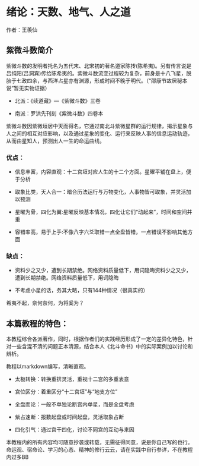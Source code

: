 # **绪论：天数、地气、人之道**

作者：王羡仙

## 紫微斗数简介

紫微斗数的发明者托名为五代末、北宋初的著名道家陈抟(陈希夷)。另有传言说是吕纯阳(吕洞宾)传给陈希夷的。紫微斗数流变过程较为复杂，前身是十八飞星，脱胎于七政四余，与西洋占星亦有渊源，形成时间不晚于明代。（“邵康节故居秘本说”暂无实物证据）

* 北派：《续道藏》—《紫微斗数》三卷

* 南派：罗洪先刊刻《紫微斗数》四卷本

紫微斗数因紫微垣居中天而得名，它通过南北斗紫微星群的运行规律，揭示星象与人之间的相互对应影响，以及通过星象的变化、运行来反映人事的信息运动轨迹，从而由星知人，预测出人一生的命运曲线。

### 优点：

* 信息丰富，内容直观：十二宫垣对应人生的十二个方面。星曜平铺在盘上，便于分析

* 取象比类，天人合一：暗合历法运行与万物变化，人事物皆可取象，并灵活加以预测

* 星曜为骨，四化为翼:星曜反映基本情况，四化让它们“动起来”，时间和空间并重

* 容错率高，易于上手:不像八字六爻取错一点全盘皆错，一点错误不影响其他方面

### 缺点：

* 资料少之又少，遭到长期禁绝。网络资料质量低下，用词隐晦资料少之又少，遭到长期禁绝。网络资料质量低下，用词隐晦

* 不考虑小星的话，务其大略，只有144种情况（很真实的）

希夷不起，奈何奈何，为将奚为？

## 本篇教程的特色：

本教程综合各派著作，同时，根据作者们的实践经历形成了一定的差异化特色，针对一些含混不清的问题正本清源，结合本人《北斗命书》中的实际案例加以讨论和辨析。

教程以markdown编写，清晰直观。

* 太极转换：转换重排灵活，重视十二宫的多重表意
  
* 宫位区分：着重区分“十二宫垣”与“地支方位”
  
* 全盘而论：一般不单独论断宫内单星，而是全盘考虑
  
* 紫占速断：报数起盘或时间起盘，灵活取象占断
  
* 四化引气：通过宫干四化，讨论不同宫的互动与来因

本教程内的所有内容均可随意抄袭或转载，无需征得同意，说是你自己写的也行。
命运观、宿命论、学习的心态、精神的修行云云，请在实践中自行参详，不在教程内过多BB



